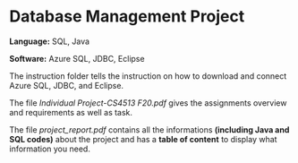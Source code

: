 # Database  Management Project
**Language:** SQL, Java

**Software:** Azure SQL, JDBC, Eclipse 

The instruction folder tells the instruction on how to download and connect Azure SQL, JDBC, and Eclipse.

The file _Individual Project-CS4513 F20.pdf_ gives the assignments overview and requirements as well as task.

The file _project_report.pdf_ contains all the informations **(including Java and SQL codes)** about the project and has a **table of content** to display what information you need.
